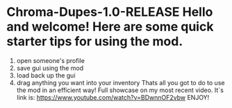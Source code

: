 # Chroma-Dupes-1.0-RELEASE Hello and welcome! Here are some quick starter tips for using the mod.
1) open someone's profile 
2) save gui using the mod
3) load back up the gui 
4) drag anything you want into your inventory
Thats all you got to do to use the mod in an efficient way!
Full showcase on my most recent video.
It`s  link is: https://www.youtube.com/watch?v=BDwnnOF2vbw
ENJOY!
